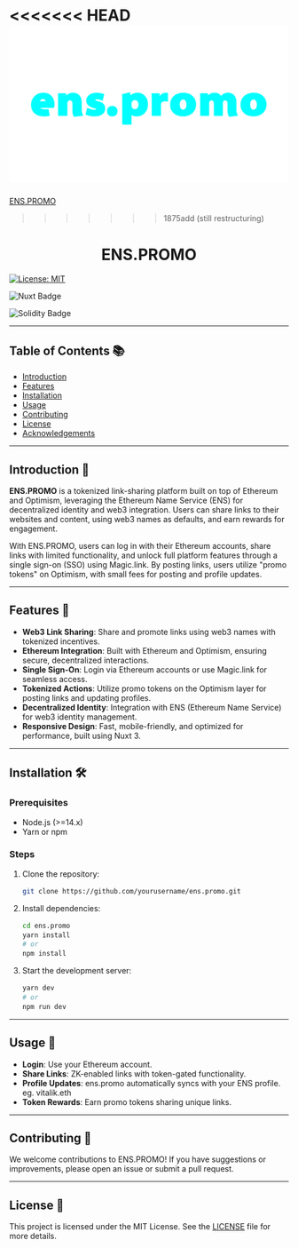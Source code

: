 <<<<<<< HEAD
![ens.promo](/ens.promo-logo.png)
=======
[ENS.PROMO](/header/ens.promo.png)
>>>>>>> 1875add (still restructuring)

<h1 align="center" id="title">ENS.PROMO</h1>

[![License: MIT](https://img.shields.io/badge/License-MIT-yellow.svg)](https://opensource.org/licenses/MIT)

![Nuxt Badge](https://img.shields.io/badge/Nuxt-%2300DC82?style=for-the-badge&logo=nuxtdotjs&logoColor=%23ffffff&labelColor=%2300DC82&cacheSeconds=3600)

![Solidity Badge](https://img.shields.io/badge/solidity-%23363636?style=for-the-badge&logo=solidity&logoColor=%23ffffff&labelColor=%23363636&cacheSeconds=3600)

---

## Table of Contents 📚

- [Introduction](#introduction)
- [Features](#features)
- [Installation](#installation)
- [Usage](#usage)
- [Contributing](#contributing)
- [License](#license)
- [Acknowledgements](#acknowledgements)

---

## Introduction 🎉

**ENS.PROMO** is a tokenized link-sharing platform built on top of Ethereum and Optimism, leveraging the Ethereum Name Service (ENS) for decentralized identity and web3 integration. Users can share links to their websites and content, using web3 names as defaults, and earn rewards for engagement.

With ENS.PROMO, users can log in with their Ethereum accounts, share links with limited functionality, and unlock full platform features through a single sign-on (SSO) using Magic.link. By posting links, users utilize "promo tokens" on Optimism, with small fees for posting and profile updates.

---

## Features 🌟

- **Web3 Link Sharing**: Share and promote links using web3 names with tokenized incentives.
- **Ethereum Integration**: Built with Ethereum and Optimism, ensuring secure, decentralized interactions.
- **Single Sign-On**: Login via Ethereum accounts or use Magic.link for seamless access.
- **Tokenized Actions**: Utilize promo tokens on the Optimism layer for posting links and updating profiles.
- **Decentralized Identity**: Integration with ENS (Ethereum Name Service) for web3 identity management.
- **Responsive Design**: Fast, mobile-friendly, and optimized for performance, built using Nuxt 3.

---

## Installation 🛠️

### Prerequisites

- Node.js (>=14.x)
- Yarn or npm

### Steps

1. Clone the repository:

   ```bash
   git clone https://github.com/yourusername/ens.promo.git
   ```

2. Install dependencies:

   ```bash
   cd ens.promo
   yarn install
   # or
   npm install
   ```

3. Start the development server:

   ```bash
   yarn dev
   # or
   npm run dev
   ```

---

## Usage 🚀

- **Login**: Use your Ethereum account.
- **Share Links**: ZK-enabled links with token-gated functionality.
- **Profile Updates**: ens.promo automatically syncs with your ENS profile. eg. vitalik.eth
- **Token Rewards**: Earn promo tokens sharing unique links.

---


## Contributing 🤝

We welcome contributions to ENS.PROMO! If you have suggestions or improvements, please open an issue or submit a pull request.

---

## License 📜

This project is licensed under the MIT License. See the [LICENSE](LICENSE) file for more details.